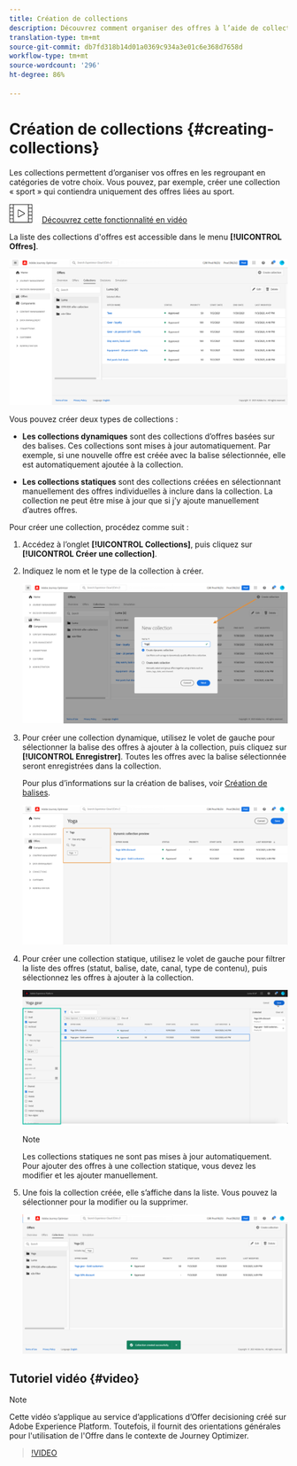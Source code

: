 ```yaml
---
title: Création de collections
description: Découvrez comment organiser des offres à l’aide de collections.
translation-type: tm+mt
source-git-commit: db7fd318b14d01a0369c934a3e01c6e368d7658d
workflow-type: tm+mt
source-wordcount: '296'
ht-degree: 86%

---
```


# Création de collections {#creating-collections}

Les collections permettent d’organiser vos offres en les regroupant en catégories de votre choix. Vous pouvez, par exemple, créer une collection « sport » qui contiendra uniquement des offres liées au sport.

![](../../assets/do-not-localize/how-to-video.png) [Découvrez cette fonctionnalité en vidéo](#video)

La liste des collections d&#39;offres est accessible dans le menu **[!UICONTROL Offres]**.

![](../../assets/collections_list.png)

Vous pouvez créer deux types de collections :

* **Les collections dynamiques** sont des collections d’offres basées sur des balises. Ces collections sont mises à jour automatiquement. Par exemple, si une nouvelle offre est créée avec la balise sélectionnée, elle est automatiquement ajoutée à la collection.

* **Les collections statiques** sont des collections créées en sélectionnant manuellement des offres individuelles à inclure dans la collection. La collection ne peut être mise à jour que si j’y ajoute manuellement d’autres offres.

Pour créer une collection, procédez comme suit :

1. Accédez à l’onglet **[!UICONTROL Collections]**, puis cliquez sur **[!UICONTROL Créer une collection]**.

1. Indiquez le nom et le type de la collection à créer.

   ![](../../assets/collection_create.png)

1. Pour créer une collection dynamique, utilisez le volet de gauche pour sélectionner la balise des offres à ajouter à la collection, puis cliquez sur **[!UICONTROL Enregistrer]**. Toutes les offres avec la balise sélectionnée seront enregistrées dans la collection.

   Pour plus d’informations sur la création de balises, voir [Création de balises](../offer-library/creating-tags.md).

   ![](../../assets/dynamic_collection.png)

1. Pour créer une collection statique, utilisez le volet de gauche pour filtrer la liste des offres (statut, balise, date, canal, type de contenu), puis sélectionnez les offres à ajouter à la collection.

   ![](../../assets/static_collection.png)

   >[!NOTE]
   >
   >Les collections statiques ne sont pas mises à jour automatiquement. Pour ajouter des offres à une collection statique, vous devez les modifier et les ajouter manuellement.

1. Une fois la collection créée, elle s’affiche dans la liste. Vous pouvez la sélectionner pour la modifier ou la supprimer.

   ![](../../assets/collection_created.png)

## Tutoriel vidéo {#video}

>[!NOTE]
>
>Cette vidéo s’applique au service d’applications d’Offer decisioning créé sur Adobe Experience Platform. Toutefois, il fournit des orientations générales pour l&#39;utilisation de l&#39;Offre dans le contexte de Journey Optimizer.

>[!VIDEO](https://video.tv.adobe.com/v/329376?quality=12)

